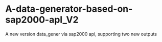 # A-data-generator-based-on-sap2000-apI_V2
A new version data_gener via sap2000 api, supporting two new outputs
